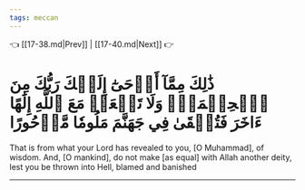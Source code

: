 ```yaml
---
tags: meccan
---
```


👈 [[17-38.md|Prev]] | [[17-40.md|Next]] 👉

# ذَٰلِكَ مِمَّآ أَوۡحَىٰٓ إِلَيۡكَ رَبُّكَ مِنَ ٱلۡحِكۡمَةِۗ وَلَا تَجۡعَلۡ مَعَ ٱللَّهِ إِلَٰهًا ءَاخَرَ فَتُلۡقَىٰ فِي جَهَنَّمَ مَلُومٗا مَّدۡحُورًا

That is from what your Lord has revealed to you, [O Muhammad], of wisdom. And, [O mankind], do not make [as equal] with Allah another deity, lest you be thrown into Hell, blamed and banished

---

